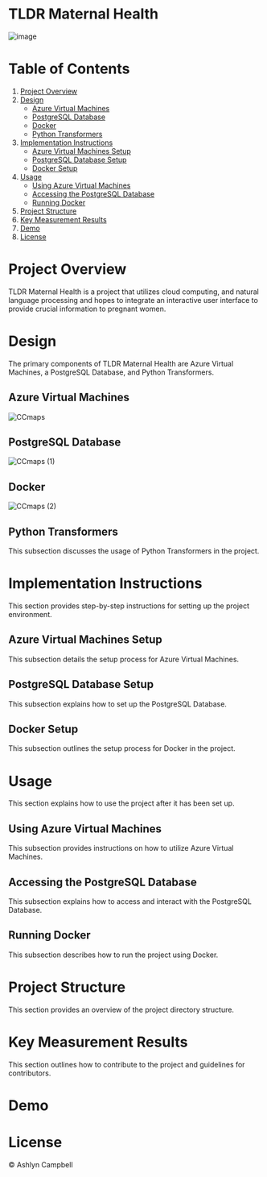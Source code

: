 # TLDR Maternal Health
![image](https://github.com/ashlynthemitm/TLDR-MaternalHealth/assets/106557299/9fa0855a-1479-4c78-afe6-175e72700b54)

# Table of Contents
1. [Project Overview](#project-overview)
2. [Design](#design)
    - [Azure Virtual Machines](#azure-virtual-machines)
    - [PostgreSQL Database](#postgresql-database)
    - [Docker](#docker)
    - [Python Transformers](#python-transformers)
3. [Implementation Instructions](#implementation-instructions)
    - [Azure Virtual Machines Setup](#azure-virtual-machines-setup)
    - [PostgreSQL Database Setup](#postgresql-database-setup)
    - [Docker Setup](#docker-setup)
4. [Usage](#usage)
    - [Using Azure Virtual Machines](#using-azure-virtual-machines)
    - [Accessing the PostgreSQL Database](#accessing-the-postgresql-database)
    - [Running Docker](#running-docker)
5. [Project Structure](#project-structure)
6. [Key Measurement Results](#key-measurement-results)
7. [Demo](#demo)
8. [License](#license)

# Project Overview

TLDR Maternal Health is a project that utilizes cloud computing, and natural language processing and hopes to integrate an interactive user interface to provide crucial information to pregnant women. 

# Design
The primary components of TLDR Maternal Health are Azure Virtual Machines, a PostgreSQL Database, and Python Transformers.

## Azure Virtual Machines

![CCmaps](https://github.com/ashlynthemitm/TLDR-MaternalHealth/assets/106557299/10d1fe9c-ca8b-481e-b5af-ebe1d9abcbf8)

## PostgreSQL Database

![CCmaps (1)](https://github.com/ashlynthemitm/TLDR-MaternalHealth/assets/106557299/18eca218-2d19-4ac7-ab53-97ad70fbb167)

## Docker

![CCmaps (2)](https://github.com/ashlynthemitm/TLDR-MaternalHealth/assets/106557299/79ce2f9d-6dad-4748-b0d9-d3fbcd828172)

## Python Transformers

This subsection discusses the usage of Python Transformers in the project.

# Implementation Instructions

This section provides step-by-step instructions for setting up the project environment.

## Azure Virtual Machines Setup

This subsection details the setup process for Azure Virtual Machines.

## PostgreSQL Database Setup

This subsection explains how to set up the PostgreSQL Database.

## Docker Setup

This subsection outlines the setup process for Docker in the project.

# Usage

This section explains how to use the project after it has been set up.

## Using Azure Virtual Machines

This subsection provides instructions on how to utilize Azure Virtual Machines.

## Accessing the PostgreSQL Database

This subsection explains how to access and interact with the PostgreSQL Database.

## Running Docker

This subsection describes how to run the project using Docker.

# Project Structure

This section provides an overview of the project directory structure.

# Key Measurement Results

This section outlines how to contribute to the project and guidelines for contributors.

# Demo


# License

© Ashlyn Campbell
